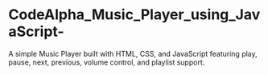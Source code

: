 # CodeAlpha_Music_Player_using_JavaScript-
A simple Music Player built with HTML, CSS, and JavaScript featuring play, pause, next, previous, volume control, and playlist support.
